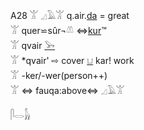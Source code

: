 A28 𓀠  𓈎𓄿𓀠 q.air.[da](𓉻) = great  
𓀠 quer⋍sûr¬𓌨 ⇔[kur](kur)™  
𓀠 qvair [𓅨](𓅨)  
𓀠 *qvair' ⇨ cover [𓂓](𓂓) kar! work  
𓀠 -ker/-wer(person++)  
𓀠 ⇔ fauqa:above⇔ 𓈎𓄿𓀠  


𓋴𓂋[𓃱](𓃱)  
